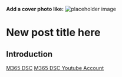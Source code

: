 **Add a cover photo like:**
![placeholder image](https://via.placeholder.com/1200x600)

# New post title here

## Introduction

[M365 DSC](https://microsoft365dsc.com/)
[M365 DSC Youtube Account](https://www.youtube.com/channel/UCveScabVT6pxzqYgGRu17iw)

